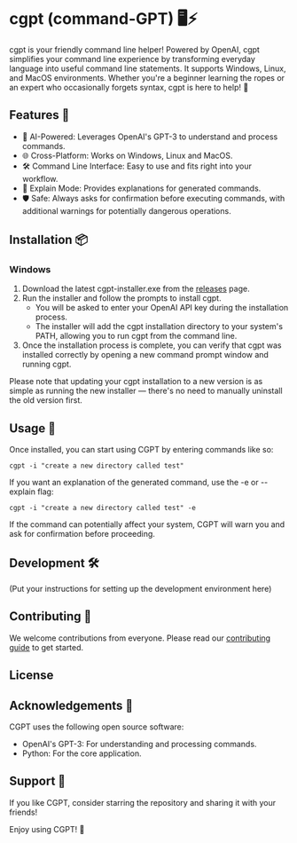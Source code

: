 # cgpt (command-GPT) 🖥️⚡

cgpt is your friendly command line helper! Powered by OpenAI, cgpt simplifies your command line experience by transforming everyday language into useful command line statements. It supports Windows, Linux, and MacOS environments. Whether you're a beginner learning the ropes or an expert who occasionally forgets syntax, cgpt is here to help! 🚀

## Features 🎁

- 🤖 AI-Powered: Leverages OpenAI's GPT-3 to understand and process commands.
- 🌐 Cross-Platform: Works on Windows, Linux and MacOS.
- 🛠️ Command Line Interface: Easy to use and fits right into your workflow.
- 📖 Explain Mode: Provides explanations for generated commands.
- 🛡️ Safe: Always asks for confirmation before executing commands, with additional warnings for potentially dangerous operations.

## Installation 📦

### Windows
1. Download the latest cgpt-installer.exe from the [releases](https://github.com/andresvillenas/cgpt/releases) page.
2. Run the installer and follow the prompts to install cgpt.
   - You will be asked to enter your OpenAI API key during the installation process.
   - The installer will add the cgpt installation directory to your system's PATH, allowing you to run cgpt from the command line.
3. Once the installation process is complete, you can verify that cgpt was installed correctly by opening a new command prompt window and running cgpt.
   
Please note that updating your cgpt installation to a new version is as simple as running the new installer — there's no need to manually uninstall the old version first.

## Usage 🚦

Once installed, you can start using CGPT by entering commands like so:

```shell
cgpt -i "create a new directory called test"
```
If you want an explanation of the generated command, use the -e or --explain flag:
```shell
cgpt -i "create a new directory called test" -e
```

If the command can potentially affect your system, CGPT will warn you and ask for confirmation before proceeding.

## Development 🛠️
(Put your instructions for setting up the development environment here)

## Contributing 🤝
We welcome contributions from everyone. Please read our [contributing guide](CONTRIBUTING.md) to get started.

## License


## Acknowledgements 🙏
CGPT uses the following open source software:

- OpenAI's GPT-3: For understanding and processing commands.
- Python: For the core application.

## Support 💖
If you like CGPT, consider starring the repository and sharing it with your friends!

Enjoy using CGPT! 🎉